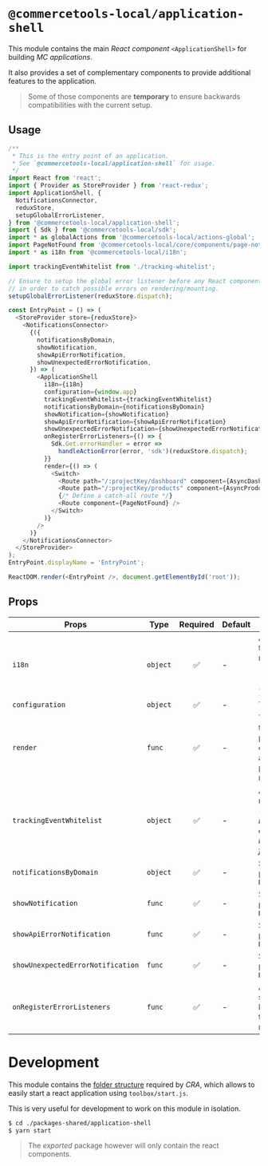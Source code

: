 # `@commercetools-local/application-shell`

This module contains the main _React component_ `<ApplicationShell>` for
building _MC applications_.

It also provides a set of complementary components to provide additional
features to the application.

> Some of those components are **temporary** to ensure backwards compatibilities
> with the current setup.

## Usage

```js
/**
 * This is the entry point of an application.
 * See `@commercetools-local/application-shell` for usage.
 */
import React from 'react';
import { Provider as StoreProvider } from 'react-redux';
import ApplicationShell, {
  NotificationsConnector,
  reduxStore,
  setupGlobalErrorListener,
} from '@commercetools-local/application-shell';
import { Sdk } from '@commercetools-local/sdk';
import * as globalActions from '@commercetools-local/actions-global';
import PageNotFound from '@commercetools-local/core/components/page-not-found';
import * as i18n from '@commercetools-local/i18n';

import trackingEventWhitelist from './tracking-whitelist';

// Ensure to setup the global error listener before any React component renders
// in order to catch possible errors on rendering/mounting.
setupGlobalErrorListener(reduxStore.dispatch);

const EntryPoint = () => (
  <StoreProvider store={reduxStore}>
    <NotificationsConnector>
      {({
        notificationsByDomain,
        showNotification,
        showApiErrorNotification,
        showUnexpectedErrorNotification,
      }) => (
        <ApplicationShell
          i18n={i18n}
          configuration={window.app}
          trackingEventWhitelist={trackingEventWhitelist}
          notificationsByDomain={notificationsByDomain}
          showNotification={showNotification}
          showApiErrorNotification={showApiErrorNotification}
          showUnexpectedErrorNotification={showUnexpectedErrorNotification}
          onRegisterErrorListeners={() => {
            Sdk.Get.errorHandler = error =>
              handleActionError(error, 'sdk')(reduxStore.dispatch);
          }}
          render={() => (
            <Switch>
              <Route path="/:projectKey/dashboard" component={AsyncDashboard} />
              <Route path="/:projectKey/products" component={AsyncProducts} />
              {/* Define a catch-all route */}
              <Route component={PageNotFound} />
            </Switch>
          )}
        />
      )}
    </NotificationsConnector>
  </StoreProvider>
);
EntryPoint.displayName = 'EntryPoint';

ReactDOM.render(<EntryPoint />, document.getElementById('root'));
```

## Props

| Props                             | Type     | Required | Default | Description                                                                                                                                   |
| --------------------------------- | -------- | :------: | ------- | --------------------------------------------------------------------------------------------------------------------------------------------- |
| `i18n`                            | `object` |    ✅    | -       | An object containing all the translated messages per locale (`{ "en": { "Welcome": "Welcome" }, "de": { "Welcome": "Wilkommen" }}`).          |
| `configuration`                   | `object` |    ✅    | -       | The current `window.app`.                                                                                                                     |
| `render`                          | `func`   |    ✅    | -       | The function to render the application specific part. This function is executed only when the application specific part needs to be rendered. |
| `trackingEventWhitelist`          | `object` |    ✅    | -       | An object containing a map of tracking events (_this mapping is required for backwards compatibility, it might be removed in the future_)     |
| `notificationsByDomain`           | `object` |    ✅    | -       | Simply proxy the prop provided by `NotificationsConnector`                                                                                    |
| `showNotification`                | `func`   |    ✅    | -       | Simply proxy the prop provided by `NotificationsConnector`                                                                                    |
| `showApiErrorNotification`        | `func`   |    ✅    | -       | Simply proxy the prop provided by `NotificationsConnector`                                                                                    |
| `showUnexpectedErrorNotification` | `func`   |    ✅    | -       | Simply proxy the prop provided by `NotificationsConnector`                                                                                    |
| `onRegisterErrorListeners`        | `func`   |    ✅    | -       | A callback function to setup global event listeners, called when the `ApplicationShell` is mounted                                            |

# Development

This module contains the
[folder structure](https://github.com/facebookincubator/create-react-app/blob/master/packages/react-scripts/template/README.md#folder-structure)
required by _CRA_, which allows to easily start a react application using `toolbox/start.js`.

This is very useful for development to work on this module in isolation.

```bash
$ cd ./packages-shared/application-shell
$ yarn start
```

> The _exported_ package however will only contain the react components.
